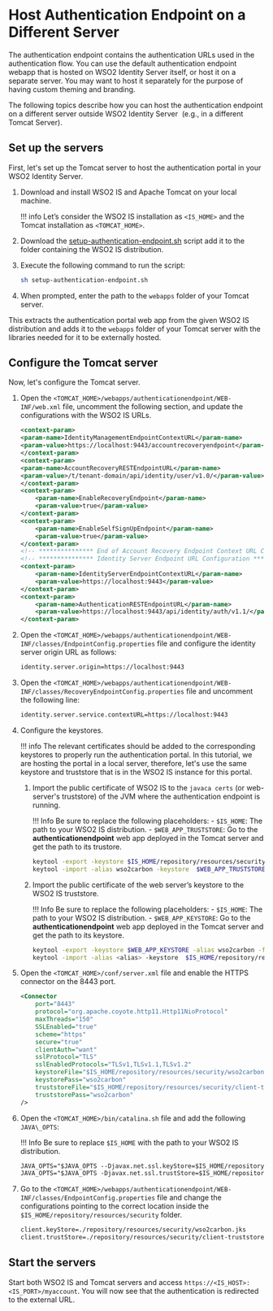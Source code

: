 # Host Authentication Endpoint on a Different Server

The authentication endpoint contains the authentication URLs used in the authentication flow. You can use the default authentication endpoint webapp that is hosted on WSO2 Identity Server itself, or host it on a separate server. You may want to host it separately for the purpose of having custom theming and branding.

The following topics describe how you can host the authentication endpoint on a different server outside WSO2 Identity Server  (e.g., in a different Tomcat Server).

## Set up the servers

First, let's set up the Tomcat server to host the authentication portal in your WSO2 Identity Server.

1.  Download and install WSO2 IS and Apache Tomcat on your local machine.

    !!! info
        Let’s consider the WSO2 IS installation as `<IS_HOME>` and the Tomcat installation as `<TOMCAT_HOME>`.

2.  Download the [setup-authentication-endpoint.sh](https://github.com/wso2/samples-is/blob/master/host-endpoints-externally/setup-authentication-endpoint.sh) script add it to the folder containing the WSO2 IS distribution.

3.  Execute the following command to run the script:

    ```bash
    sh setup-authentication-endpoint.sh
    ```

4.  When prompted, enter the path to the `webapps` folder of your Tomcat server.

This extracts the authentication portal web app from the given WSO2 IS distribution and adds it to the `webapps` folder of your Tomcat server with the libraries needed for it to be externally hosted.

## Configure the Tomcat server

Now, let's configure the Tomcat server.

1.  Open the `<TOMCAT_HOME>/webapps/authenticationendpoint/WEB-INF/web.xml` file, uncomment the following section, and update the configurations with the WSO2 IS URLs.

    ```xml
    <context-param>
    <param-name>IdentityManagementEndpointContextURL</param-name>
    <param-value>https://localhost:9443/accountrecoveryendpoint</param-value>
    </context-param>
    <context-param>
    <param-name>AccountRecoveryRESTEndpointURL</param-name>
    <param-value>/t/tenant-domain/api/identity/user/v1.0/</param-value>
    </context-param>
    <context-param>
        <param-name>EnableRecoveryEndpoint</param-name>
        <param-value>true</param-value>
    </context-param>
    <context-param>
        <param-name>EnableSelfSignUpEndpoint</param-name>
        <param-value>true</param-value>
    </context-param>
    <!-- *************** End of Account Recovery Endpoint Context URL Configuration ********************** -->
    <!-- *************** Identity Server Endpoint URL Configuration ********************** -->
    <context-param>
        <param-name>IdentityServerEndpointContextURL</param-name>
        <param-value>https://localhost:9443</param-value>
    </context-param>
    <context-param>
        <param-name>AuthenticationRESTEndpointURL</param-name>
        <param-value>https://localhost:9443/api/identity/auth/v1.1/</param-value>
    </context-param>
    ```

2.  Open the `<TOMCAT_HOME>/webapps/authenticationendpoint/WEB-INF/classes/EndpointConfig.properties` file and configure the identity server origin URL as follows:
    
    ```xml
    identity.server.origin=https://localhost:9443
    ```

3.  Open the `<TOMCAT_HOME>/webapps/authenticationendpoint/WEB-INF/classes/RecoveryEndpointConfig.properties` file and uncomment the following line:

    ```xml
    identity.server.service.contextURL=https://localhost:9443
    ```
            
4.  Configure the keystores.

    !!! info
        The relevant certificates should be added to the corresponding keystores to properly run the authentication portal. In this tutorial, we are hosting the portal in a local server, therefore, let's use the same keystore and truststore that is in the WSO2 IS instance for this portal.

    1.  Import the public certificate of WSO2 IS to the `javaca certs` (or web-server's truststore) of the JVM where the authentication endpoint is running.

        !!! Info
            Be sure to replace the following placeholders:
            - `$IS_HOME`: The path to your WSO2 IS distribution.
            - `$WEB_APP_TRUSTSTORE`: Go to the **authenticationendpoint** web app deployed in the Tomcat server and get the path to its trustore.

        ``` bash
        keytool -export -keystore $IS_HOME/repository/resources/security/wso2carbon.jks -alias wso2carbon -file wso2carbon.cer
        keytool -import -alias wso2carbon -keystore  $WEB_APP_TRUSTSTORE -file wso2carbon.cer
        ```

    2.  Import the public certificate of the web server’s keystore to the WSO2 IS truststore.

        !!! Info
            Be sure to replace the following placeholders:
            - `$IS_HOME`: The path to your WSO2 IS distribution.
            - `$WEB_APP_KEYSTORE`: Go to the **authenticationendpoint** web app deployed in the Tomcat server and get the path to its keystore.

        ``` bash
        keytool -export -keystore $WEB_APP_KEYSTORE -alias wso2carbon -file webserver.cer
        keytool -import -alias <alias> -keystore  $IS_HOME/repository/resources/security/client-trustore.jks -file webserver.cer
        ```

5.  Open the `<TOMCAT_HOME>/conf/server.xml` file and enable the HTTPS connector on the 8443 port.

    ```xml
    <Connector 
        port="8443"
        protocol="org.apache.coyote.http11.Http11NioProtocol"
        maxThreads="150"
        SSLEnabled="true"
        scheme="https"
        secure="true"
        clientAuth="want"
        sslProtocol="TLS"
        sslEnabledProtocols="TLSv1,TLSv1.1,TLSv1.2"
        keystoreFile="$IS_HOME/repository/resources/security/wso2carbon.jks"
        keystorePass="wso2carbon"
        truststoreFile="$IS_HOME/repository/resources/security/client-truststore.jks" 
        truststorePass="wso2carbon"
    />
    ```

6.  Open the `<TOMCAT_HOME>/bin/catalina.sh` file and add the following `JAVA\_OPTS`:

    !!! Info
        Be sure to replace `$IS_HOME` with the path to your WSO2 IS distribution.

    ``` xml
    JAVA_OPTS="$JAVA_OPTS --Djavax.net.ssl.keyStore=$IS_HOME/repository/resources/security/wso2carbon.jks -Djavax.net.ssl.keyStorePassword=wso2carbon"
    JAVA_OPTS="$JAVA_OPTS -Djavax.net.ssl.trustStore=$IS_HOME/repository/resources/security/client-truststore.jks -Djavax.net.ssl.trustStorePassword=wso2carbon"
    ```

7.  Go to the `<TOMCAT_HOME>/webapps/authenticationendpoint/WEB-INF/classes/EndpointConfig.properties` file and change the configurations pointing to the correct location inside the `$IS_HOME/repository/resources/security` folder.

    ``` xml
    client.keyStore=./repository/resources/security/wso2carbon.jks
    client.trustStore=./repository/resources/security/client-truststore.jks
    ```

## Start the servers

Start both WSO2 IS and Tomcat servers and access `https://<IS_HOST>:<IS_PORT>/myaccount`. You will now see that the authentication is redirected to the external URL.